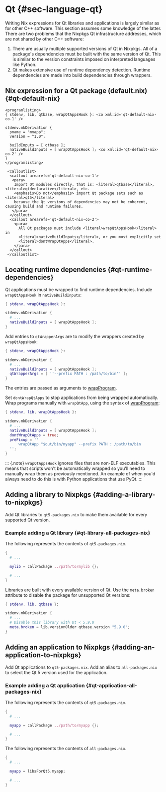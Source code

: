 # Qt {#sec-language-qt}

Writing Nix expressions for Qt libraries and applications is largely similar as for other C++ software.
This section assumes some knowledge of the latter.
There are two problems that the Nixpkgs Qt infrastructure addresses,
which are not shared by other C++ software:

1.  There are usually multiple supported versions of Qt in Nixpkgs.
    All of a package's dependencies must be built with the same version of Qt.
    This is similar to the version constraints imposed on interpreted languages like Python.
2.  Qt makes extensive use of runtime dependency detection.
    Runtime dependencies are made into build dependencies through wrappers.

## Nix expression for a Qt package (default.nix) {#qt-default-nix}

```{=docbook}
<programlisting>
{ stdenv, lib, qtbase, wrapQtAppsHook }: <co xml:id='qt-default-nix-co-1' />

stdenv.mkDerivation {
  pname = "myapp";
  version = "1.0";

  buildInputs = [ qtbase ];
  nativeBuildInputs = [ wrapQtAppsHook ]; <co xml:id='qt-default-nix-co-2' />
}
</programlisting>

 <calloutlist>
  <callout arearefs='qt-default-nix-co-1'>
   <para>
    Import Qt modules directly, that is: <literal>qtbase</literal>, <literal>qtdeclarative</literal>, etc.
    <emphasis>Do not</emphasis> import Qt package sets such as <literal>qt5</literal>
    because the Qt versions of dependencies may not be coherent, causing build and runtime failures.
   </para>
  </callout>
  <callout arearefs='qt-default-nix-co-2'>
    <para>
      All Qt packages must include <literal>wrapQtAppsHook</literal> in
      <literal>nativeBuildInputs</literal>, or you must explicitly set
      <literal>dontWrapQtApps</literal>.
    </para>
  </callout>
 </calloutlist>
```

## Locating runtime dependencies {#qt-runtime-dependencies}

Qt applications must be wrapped to find runtime dependencies.
Include `wrapQtAppsHook` in `nativeBuildInputs`:

```nix
{ stdenv, wrapQtAppsHook }:

stdenv.mkDerivation {
  # ...
  nativeBuildInputs = [ wrapQtAppsHook ];
}
```

Add entries to `qtWrapperArgs` are to modify the wrappers created by
`wrapQtAppsHook`:

```nix
{ stdenv, wrapQtAppsHook }:

stdenv.mkDerivation {
  # ...
  nativeBuildInputs = [ wrapQtAppsHook ];
  qtWrapperArgs = [ ''--prefix PATH : /path/to/bin'' ];
}
```

The entries are passed as arguments to [wrapProgram](#fun-wrapProgram).

Set `dontWrapQtApps` to stop applications from being wrapped automatically.
Wrap programs manually with `wrapQtApp`, using the syntax of
[wrapProgram](#fun-wrapProgram):

```nix
{ stdenv, lib, wrapQtAppsHook }:

stdenv.mkDerivation {
  # ...
  nativeBuildInputs = [ wrapQtAppsHook ];
  dontWrapQtApps = true;
  preFixup = ''
      wrapQtApp "$out/bin/myapp" --prefix PATH : /path/to/bin
  '';
}
```

::: {.note}
`wrapQtAppsHook` ignores files that are non-ELF executables.
This means that scripts won't be automatically wrapped so you'll need to manually wrap them as previously mentioned.
An example of when you'd always need to do this is with Python applications that use PyQt.
:::

## Adding a library to Nixpkgs {#adding-a-library-to-nixpkgs}

Add Qt libraries to `qt5-packages.nix` to make them available for every
supported Qt version.

### Example adding a Qt library {#qt-library-all-packages-nix}

The following represents the contents of `qt5-packages.nix`.

```nix
{
  # ...

  mylib = callPackage ../path/to/mylib {};

  # ...
}
```

Libraries are built with every available version of Qt.
Use the `meta.broken` attribute to disable the package for unsupported Qt versions:

```nix
{ stdenv, lib, qtbase }:

stdenv.mkDerivation {
  # ...
  # Disable this library with Qt < 5.9.0
  meta.broken = lib.versionOlder qtbase.version "5.9.0";
}
```

## Adding an application to Nixpkgs {#adding-an-application-to-nixpkgs}

Add Qt applications to `qt5-packages.nix`. Add an alias to `all-packages.nix`
to select the Qt 5 version used for the application.

### Example adding a Qt application {#qt-application-all-packages-nix}

The following represents the contents of `qt5-packages.nix`.

```nix
{
  # ...

  myapp = callPackage ../path/to/myapp {};

  # ...
}
```

The following represents the contents of `all-packages.nix`.

```nix
{
  # ...

  myapp = libsForQt5.myapp;

  # ...
}
```
